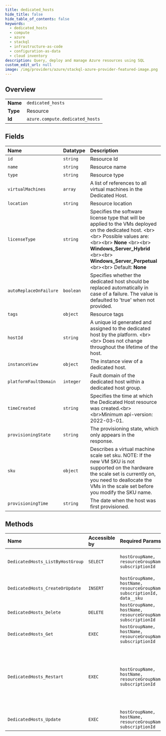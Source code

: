 ```yaml
---
title: dedicated_hosts
hide_title: false
hide_table_of_contents: false
keywords:
  - dedicated_hosts
  - compute
  - azure    
  - stackql
  - infrastructure-as-code
  - configuration-as-data
  - cloud inventory
description: Query, deploy and manage Azure resources using SQL
custom_edit_url: null
image: /img/providers/azure/stackql-azure-provider-featured-image.png
---
```

  
    

## Overview
<table><tbody>
<tr><td><b>Name</b></td><td><code>dedicated_hosts</code></td></tr>
<tr><td><b>Type</b></td><td>Resource</td></tr>
<tr><td><b>Id</b></td><td><code>azure.compute.dedicated_hosts</code></td></tr>
</tbody></table>

## Fields
| Name | Datatype | Description |
|:-----|:---------|:------------|
| `id` | `string` | Resource Id |
| `name` | `string` | Resource name |
| `type` | `string` | Resource type |
| `virtualMachines` | `array` | A list of references to all virtual machines in the Dedicated Host. |
| `location` | `string` | Resource location |
| `licenseType` | `string` | Specifies the software license type that will be applied to the VMs deployed on the dedicated host. &lt;br&gt;&lt;br&gt; Possible values are: &lt;br&gt;&lt;br&gt; **None** &lt;br&gt;&lt;br&gt; **Windows_Server_Hybrid** &lt;br&gt;&lt;br&gt; **Windows_Server_Perpetual** &lt;br&gt;&lt;br&gt; Default: **None** |
| `autoReplaceOnFailure` | `boolean` | Specifies whether the dedicated host should be replaced automatically in case of a failure. The value is defaulted to 'true' when not provided. |
| `tags` | `object` | Resource tags |
| `hostId` | `string` | A unique id generated and assigned to the dedicated host by the platform. &lt;br&gt;&lt;br&gt; Does not change throughout the lifetime of the host. |
| `instanceView` | `object` | The instance view of a dedicated host. |
| `platformFaultDomain` | `integer` | Fault domain of the dedicated host within a dedicated host group. |
| `timeCreated` | `string` | Specifies the time at which the Dedicated Host resource was created.&lt;br&gt;&lt;br&gt;Minimum api-version: 2022-03-01. |
| `provisioningState` | `string` | The provisioning state, which only appears in the response. |
| `sku` | `object` | Describes a virtual machine scale set sku. NOTE: If the new VM SKU is not supported on the hardware the scale set is currently on, you need to deallocate the VMs in the scale set before you modify the SKU name. |
| `provisioningTime` | `string` | The date when the host was first provisioned. |
## Methods
| Name | Accessible by | Required Params | Description |
|:-----|:--------------|:----------------|:------------|
| `DedicatedHosts_ListByHostGroup` | `SELECT` | `hostGroupName, resourceGroupName, subscriptionId` | Lists all of the dedicated hosts in the specified dedicated host group. Use the nextLink property in the response to get the next page of dedicated hosts. |
| `DedicatedHosts_CreateOrUpdate` | `INSERT` | `hostGroupName, hostName, resourceGroupName, subscriptionId, data__sku` | Create or update a dedicated host . |
| `DedicatedHosts_Delete` | `DELETE` | `hostGroupName, hostName, resourceGroupName, subscriptionId` | Delete a dedicated host. |
| `DedicatedHosts_Get` | `EXEC` | `hostGroupName, hostName, resourceGroupName, subscriptionId` | Retrieves information about a dedicated host. |
| `DedicatedHosts_Restart` | `EXEC` | `hostGroupName, hostName, resourceGroupName, subscriptionId` | Restart the dedicated host. The operation will complete successfully once the dedicated host has restarted and is running. To determine the health of VMs deployed on the dedicated host after the restart check the Resource Health Center in the Azure Portal. Please refer to https://docs.microsoft.com/azure/service-health/resource-health-overview for more details. |
| `DedicatedHosts_Update` | `EXEC` | `hostGroupName, hostName, resourceGroupName, subscriptionId` | Update an dedicated host . |
